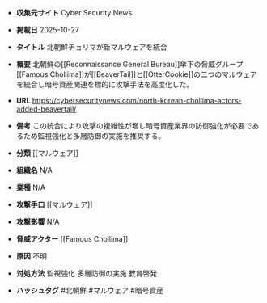 - **収集元サイト**
Cyber Security News

- **掲載日**
2025-10-27

- **タイトル**
北朝鮮チョリマが新マルウェアを統合

- **概要**
北朝鮮の[[Reconnaissance General Bureau]]傘下の脅威グループ[[Famous Chollima]]が[[BeaverTail]]と[[OtterCookie]]の二つのマルウェアを統合し暗号資産関連を標的に攻撃手法を高度化した。

- **URL**
https://cybersecuritynews.com/north-korean-chollima-actors-added-beavertail/

- **備考**
この統合により攻撃の複雑性が増し暗号資産業界の防御強化が必要であるため監視強化と多層防御の実施を推奨する。

- **分類**
[[マルウェア]]

- **組織名**
N/A

- **業種**
N/A

- **攻撃手口**
[[マルウェア]]

- **攻撃影響**
N/A

- **脅威アクター**
[[Famous Chollima]]

- **原因**
不明

- **対処方法**
監視強化 多層防御の実施 教育啓発

- **ハッシュタグ**
#北朝鮮 #マルウェア #暗号資産
